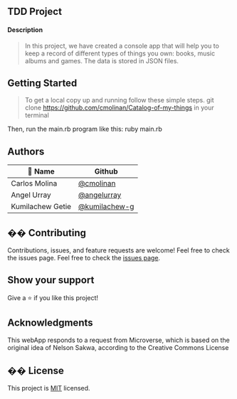 ## TDD Project

#### Description
> In this project, we have created a console app that will help you to keep a record of different types of things you own: books, music albums and games. The data is stored in JSON files.

## Getting Started

> To get a local copy up and running follow these simple steps.
git clone https://github.com/cmolinan/Catalog-of-my-things in your terminal

Then, run the main.rb program like this:
ruby main.rb

## Authors

| 👤 Name | Github |
|------|--------|
|Carlos Molina|[@cmolinan](https://github.com/cmolinan)|
|Angel Urray|[@angelurray](https://github.com/angelurray)|
|Kumilachew Getie|[@kumilachew-g](https://github.com/@kumilachew-g)|

## �� Contributing
Contributions, issues, and feature requests are welcome!
Feel free to check the issues page.
Feel free to check the [issues page](../../issues/).
​
## Show your support
Give a ⭐️ if you like this project!
## Acknowledgments 
This webApp responds to a request from Microverse, which is based on the original idea of Nelson Sakwa, according to the Creative Commons License
## �� License
This project is [MIT](./MIT.md) licensed.
